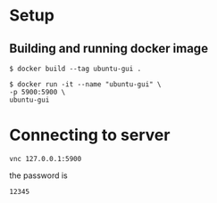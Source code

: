 # Setup

## Building and running docker image

	$ docker build --tag ubuntu-gui .

	$ docker run -it --name "ubuntu-gui" \
	-p 5900:5900 \
	ubuntu-gui 

# Connecting to server

	vnc 127.0.0.1:5900

the password is 

	12345